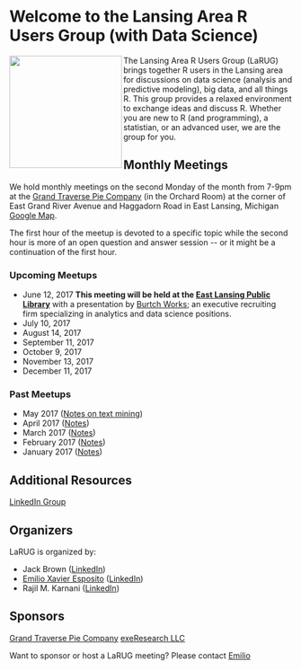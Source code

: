 
# Welcome to the Lansing Area R Users Group (with Data Science)

<a href="url"><img src="https://lansingarearusersgroup.github.io/images/LansingAreaRUserGroup_CIRCLE-w-Michigan-logo_300dpi.png" align="left" height="200"></a>The Lansing Area R Users Group (LaRUG) brings together R users in the Lansing area for discussions on data science (analysis and predictive modeling), big data, and all things R. This group provides a relaxed environment to exchange ideas and discuss R. Whether you are new to R (and programming), a statistian, or an advanced user, we are the group for you.

## Monthly Meetings

We hold monthly meetings on the second Monday of the month from 7-9pm at the [Grand Traverse Pie Company](http://gtpie.com) (in the Orchard Room) at the corner of East Grand River Avenue and Haggadorn Road in East Lansing, Michigan [Google Map](https://www.google.com/maps/place/Grand+Traverse+Pie+Company/@42.7302255,-84.4648517,17z/data=!4m12!1m6!3m5!1s0x8822c29e2298637f:0x65a99056073bd352!2sGrand+Traverse+Pie+Company!8m2!3d42.7302255!4d-84.4626577!3m4!1s0x8822c29e2298637f:0x65a99056073bd352!8m2!3d42.7302255!4d-84.4626577).

The first hour of the meetup is devoted to a specific topic while the second hour is more of an open question and answer session -- or it might be a continuation of the first hour.

### Upcoming Meetups
- June 12, 2017 **This meeting will be held at the [East Lansing Public Library](https://www.elpl.org)** with a presentation by [Burtch Works](http://www.burtchworks.com); an executive recruiting firm specializing in analytics and data science positions.
- July 10, 2017
- August 14, 2017
- September 11, 2017
- October 9, 2017
- November 13, 2017
- December 11, 2017

### Past Meetups
- May 2017 ([Notes on text mining](https://lansingarearusersgroup.github.io/may2017.md))
- April 2017 ([Notes](https://lansingarearusersgroup.github.io/apr2017.md))
- March 2017 ([Notes](https://lansingarearusersgroup.github.io/mar2017.md))
- February 2017 ([Notes](https://lansingarearusersgroup.github.io/feb2017.md))
- January 2017 ([Notes](https://lansingarearusersgroup.github.io/jan2017.md))

## Additional Resources
[LinkedIn Group](https://www.linkedin.com/groups/12048353)


## Organizers

LaRUG is organized by:
- Jack Brown ([LinkedIn](https://www.linkedin.com/in/jackbrown1/))
- [Emilio Xavier Esposito](https://github.com/emilioxavier) ([LinkedIn](https://www.linkedin.com/in/emilioxavieresposito/))
- Rajil M. Karnani ([LinkedIn](https://www.linkedin.com/in/rajilkarnani/))

## Sponsors

[Grand Traverse Pie Company](http://gtpie.com)
[exeResearch LLC](http://www.exeResearch.com)

Want to sponsor or host a LaRUG meeting? Please contact [Emilio](https://github.com/emilioxavier)
